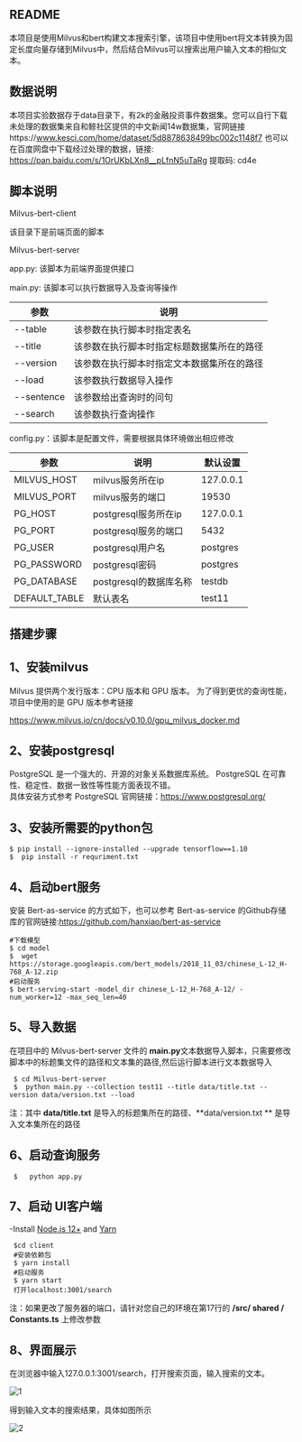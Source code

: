 
## README

本项目是使用Milvus和bert构建文本搜索引擎，该项目中使用bert将文本转换为固定长度向量存储到Milvus中，然后结合Milvus可以搜索出用户输入文本的相似文本。

## 数据说明

本项目实验数据存于data目录下，有2k的金融投资事件数据集。您可以自行下载未处理的数据集来自和鲸社区提供的中文新闻14w数据集，官网链接https://www.kesci.com/home/dataset/5d8878638499bc002c1148f7        也可以在百度网盘中下载经过处理的数据，链接: https://pan.baidu.com/s/1OrUKbLXn8__pLfnN5uTaRg 提取码: cd4e 

## 脚本说明

Milvus-bert-client

该目录下是前端页面的脚本

Milvus-bert-server

app.py: 该脚本为前端界面提供接口

main.py: 该脚本可以执行数据导入及查询等操作

| 参数       | 说明                                       |
| ---------- | ------------------------------------------ |
| --table    | 该参数在执行脚本时指定表名                 |
| --title    | 该参数在执行脚本时指定标题数据集所在的路径 |
| --version  | 该参数在执行脚本时指定文本数据集所在的路径 |
| --load     | 该参数执行数据导入操作                     |
| --sentence | 该参数给出查询时的问句                     |
| --search   | 该参数执行查询操作                         |

config.py：该脚本是配置文件，需要根据具体环境做出相应修改

| 参数          | 说明                   | 默认设置  |
| ------------- | ---------------------- | --------- |
| MILVUS_HOST   | milvus服务所在ip       | 127.0.0.1 |
| MILVUS_PORT   | milvus服务的端口       | 19530     |
| PG_HOST       | postgresql服务所在ip   | 127.0.0.1 |
| PG_PORT       | postgresql服务的端口   | 5432      |
| PG_USER       | postgresql用户名       | postgres  |
| PG_PASSWORD   | postgresql密码         | postgres  |
| PG_DATABASE   | postgresql的数据库名称 | testdb    |
| DEFAULT_TABLE | 默认表名               | test11    |

## 搭建步骤

1、安装milvus
-------------------

Milvus 提供两个发行版本：CPU 版本和 GPU 版本。 为了得到更优的查询性能，项目中使用的是 GPU 版本参考链接

https://www.milvus.io/cn/docs/v0.10.0/gpu_milvus_docker.md

2、安装postgresql
-------------------------
 PostgreSQL 是一个强大的、开源的对象关系数据库系统。 PostgreSQL 在可靠性、稳定性、数据一致性等性能方面表现不错。  
具体安装方式参考 PostgreSQL 官网链接：https://www.postgresql.org/

3、安装所需要的python包
-------------------------------------
    $ pip install --ignore-installed --upgrade tensorflow==1.10
    $  pip install -r requriment.txt

4、启动bert服务
---------------------

安装 Bert-as-service 的方式如下，也可以参考 Bert-as-service 的Github存储库的官网链接:https://github.com/hanxiao/bert-as-service

    #下载模型
    $ cd model
    $  wget https://storage.googleapis.com/bert_models/2018_11_03/chinese_L-12_H-768_A-12.zip
    #启动服务
    $ bert-serving-start -model_dir chinese_L-12_H-768_A-12/ -num_worker=12 -max_seq_len=40

5、导入数据
-------------------
在项目中的 Milvus-bert-server  文件的 **main.py**文本数据导入脚本，只需要修改脚本中的标题集文件的路径和文本集的路径,然后运行脚本进行文本数据导入

     $ cd Milvus-bert-server
     $  python main.py --collection test11 --title data/title.txt --version data/version.txt --load

注：其中 **data/title.txt** 是导入的标题集所在的路径、**data/version.txt ** 是导入文本集所在的路径

6、启动查询服务
---------------------

     $   python app.py

7、启动 UI客户端
----------------------  
   -Install  [Node.js 12+](https://nodejs.org/en/download/) and [Yarn](https://classic.yarnpkg.com/en/docs/install/)
   
     $cd client
     #安装依赖包
     $ yarn install
     #启动服务
     $ yarn start    
     打开localhost:3001/search  
注：如果更改了服务器的端口，请针对您自己的环境在第17行的 **/src/ shared / Constants.ts** 上修改参数


## 8、界面展示

在浏览器中输入127.0.0.1:3001/search，打开搜索页面，输入搜索的文本。

![1](./img/1.png)

得到输入文本的搜索结果，具体如图所示

![2](./img/2.png)
